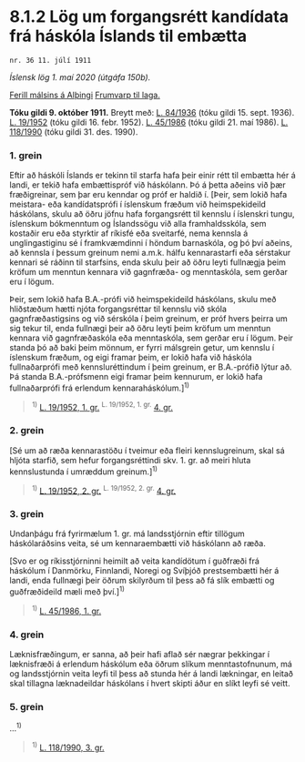 # 8.1.2 Lög um forgangsrétt kandídata frá háskóla Íslands til embætta

`nr. 36 11. júlí 1911`

_Íslensk lög 1. maí 2020 (útgáfa 150b)._

[Ferill málsins á Alþingi](https://www.althingi.is/thingstorf/thingmalalistar-eftir-thingum/ferill/?ltg=22&mnr=70)
[Frumvarp til laga.](https://www.althingi.is/altext/22/s/pdf/0130.pdf)

**Tóku gildi 9. október 1911.**
Breytt með:
[L. 84/1936](https://althingi.is/altext/stjtnr.html#1936084) (tóku gildi 15. sept. 1936).
[L. 19/1952](https://althingi.is/altext/stjtnr.html#1952019) (tóku gildi 16. febr. 1952).
[L. 45/1986](https://althingi.is/altext/stjtnr.html#1986045) (tóku gildi 21. maí 1986).
[L. 118/1990](https://althingi.is/altext/stjt/1990.118.html) (tóku gildi 31. des. 1990).

### 1. grein

Eftir að háskóli Íslands er tekinn til starfa hafa þeir einir rétt til embætta hér á landi, er tekið hafa embættispróf við háskólann. Þó á þetta aðeins við þær fræðigreinar, sem þar eru kenndar og próf er haldið í. [Þeir, sem lokið hafa meistara- eða kandídatsprófi í íslenskum fræðum við heimspekideild háskólans, skulu að öðru jöfnu hafa forgangsrétt til kennslu í íslenskri tungu, íslenskum bókmenntum og Íslandssögu við alla framhaldsskóla, sem kostaðir eru eða styrktir af ríkisfé eða sveitarfé, nema kennsla á unglingastiginu sé í framkvæmdinni í höndum barnaskóla, og þó því aðeins, að kennsla í þessum greinum nemi a.m.k. hálfu kennarastarfi eða sérstakur kennari sé ráðinn til starfsins, enda skulu þeir að öðru leyti fullnægja þeim kröfum um menntun kennara við gagnfræða- og menntaskóla, sem gerðar eru í lögum.

Þeir, sem lokið hafa B.A.-prófi við heimspekideild háskólans, skulu með hliðstæðum hætti njóta forgangsréttar til kennslu við skóla gagnfræðastigsins og við sérskóla í þeim greinum, er próf hvers þeirra um sig tekur til, enda fullnægi þeir að öðru leyti þeim kröfum um menntun kennara við gagnfræðaskóla eða menntaskóla, sem gerðar eru í lögum. Þeir standa þó að baki þeim mönnum, er fyrri málsgrein getur, um kennslu í íslenskum fræðum, og eigi framar þeim, er lokið hafa við háskóla fullnaðarprófi með kennsluréttindum í þeim greinum, er B.A.-prófið lýtur að. Þá standa B.A.-prófsmenn eigi framar þeim kennurum, er lokið hafa fullnaðarprófi frá erlendum kennaraháskólum.]<sup>1)</sup> 

> <sup>1)</sup> [L. 19/1952, 1. gr.](https://althingi.is/altext/stjtnr.html#1952019?g1) <sup>L. 19/1952, 1. gr.</sup> [4. gr.](https://althingi.is/altext/stjtnr.html#1952019?g4)

### 2. grein

[Sé um að ræða kennarastöðu í tveimur eða fleiri kennslugreinum, skal sá hljóta starfið, sem hefur forgangsréttindi skv. 1. gr. að meiri hluta kennslustunda í umræddum greinum.]<sup>1)</sup> 

> <sup>1)</sup> [L. 19/1952, 2. gr.](https://althingi.is/altext/stjtnr.html#1952019?g2) <sup>L. 19/1952, 2. gr.</sup> [4. gr.](https://althingi.is/altext/stjtnr.html#1952019?g4)

### 3. grein

Undanþágu frá fyrirmælum 1. gr. má landsstjórnin eftir tillögum háskólaráðsins veita, sé um kennaraembætti við háskólann að ræða.

[Svo er og ríkisstjórninni heimilt að veita kandídötum í guðfræði frá háskólum í Danmörku, Finnlandi, Noregi og Svíþjóð prestsembætti hér á landi, enda fullnægi þeir öðrum skilyrðum til þess að fá slík embætti og guðfræðideild mæli með því.]<sup>1)</sup> 

> <sup>1)</sup> [L. 45/1986, 1. gr.](https://althingi.is/altext/stjtnr.html#1986045?g1)

### 4. grein

Læknisfræðingum, er sanna, að þeir hafi aflað sér nægrar þekkingar í læknisfræði á erlendum háskólum eða öðrum slíkum menntastofnunum, má og landsstjórnin veita leyfi til þess að stunda hér á landi lækningar, en leitað skal tillagna læknadeildar háskólans í hvert skipti áður en slíkt leyfi sé veitt.

### 5. grein

…<sup>1)</sup> 

> <sup>1)</sup> [L. 118/1990, 3. gr.](https://althingi.is/altext/stjt/1990.118.html)
